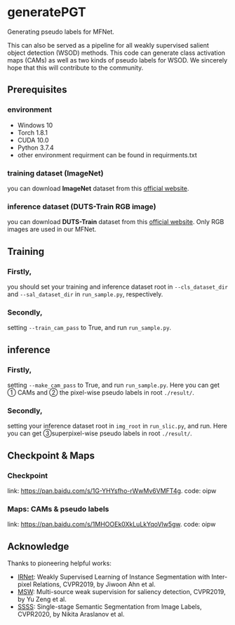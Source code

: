 # generatePGT
Generating pseudo labels for MFNet.

This can also be served as a pipeline for all weakly supervised salient object detection (WSOD) methods. This code can generate class activation maps (CAMs) as well as two kinds of pseudo labels for WSOD. We sincerely hope that this will contribute to the community.

## Prerequisites
### environment
  - Windows 10
  - Torch 1.8.1
  - CUDA 10.0
  - Python 3.7.4
  - other environment requirment can be found in requirments.txt 

### training dataset (ImageNet)
you can download **ImageNet** dataset from this [official website](https://image-net.org/).

### inference dataset (DUTS-Train RGB image)
you can download **DUTS-Train** dataset from this [official website](http://saliencydetection.net/duts/). Only RGB images are used in our MFNet.

## Training
### Firstly, 
you should set your training and inference dataset root in ```--cls_dataset_dir``` and ```--sal_dataset_dir``` in ```run_sample.py```, respectively.
### Secondly,
setting ```--train_cam_pass``` to True, and run ```run_sample.py```.

## inference
### Firstly, 
setting ```--make_cam_pass``` to True, and run ```run_sample.py```. Here you can get ① CAMs and ② the pixel-wise pseudo labels in root ```./result/```.
### Secondly,
setting your inference dataset root in ```img_root``` in ```run_slic.py```, and run. Here you can get ③superpixel-wise pseudo labels in root ```./result/```.

## Checkpoint & Maps
### Checkpoint
link: https://pan.baidu.com/s/1G-YHYsfho-rWwMv6VMFT4g.    code: oipw
### Maps: CAMs & pseudo labels
link: https://pan.baidu.com/s/1MHOOEk0XkLuLkYqoVlw5gw.    code: oipw

## Acknowledge
Thanks to pioneering helpful works:

  - [IRNet](https://github.com/jiwoon-ahn/irn):  Weakly Supervised Learning of Instance Segmentation with Inter-pixel Relations, CVPR2019, by Jiwoon Ahn et al.
  - [MSW](https://github.com/zengxianyu/mws/tree/new):  Multi-source weak supervision for saliency detection, CVPR2019, by Yu Zeng et al.
  - [SSSS](https://github.com/visinf/1-stage-wseg):  Single-stage Semantic Segmentation from Image Labels, CVPR2020, by Nikita Araslanov et al.
